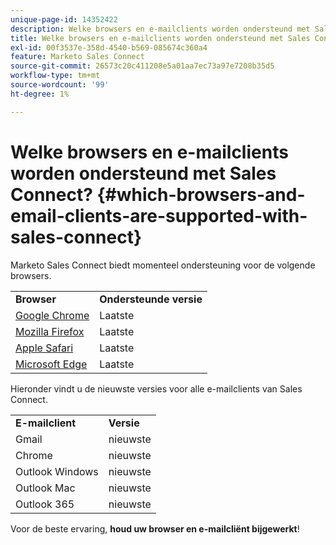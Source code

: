 ```yaml
---
unique-page-id: 14352422
description: Welke browsers en e-mailclients worden ondersteund met Sales Connect? - Marketo Docs - Productdocumentatie
title: Welke browsers en e-mailclients worden ondersteund met Sales Connect?
exl-id: 00f3537e-358d-4540-b569-085674c360a4
feature: Marketo Sales Connect
source-git-commit: 26573c20c411208e5a01aa7ec73a97e7208b35d5
workflow-type: tm+mt
source-wordcount: '99'
ht-degree: 1%

---
```


# Welke browsers en e-mailclients worden ondersteund met Sales Connect? {#which-browsers-and-email-clients-are-supported-with-sales-connect}

Marketo Sales Connect biedt momenteel ondersteuning voor de volgende browsers.

<table>
 <tbody>
 <tr>
   <td><strong>Browser</strong></td>
   <td><strong>Ondersteunde versie</strong></td>
  </tr>
  <tr>
   <td><a href="https://www.google.com/intl/en/chrome/">Google Chrome</a></td>
   <td>Laatste</td>
  </tr>
  <tr>
   <td><a href="https://www.mozilla.org/en-US/firefox/new/">Mozilla Firefox</a></td>
   <td>Laatste</td>
  </tr>
  <tr>
   <td><a href="https://www.apple.com/safari/">Apple Safari</a></td>
   <td>Laatste</td>
  </tr>
  <tr>
   <td><a href="https://www.microsoft.com/en-us/edge">Microsoft Edge</a></td>
   <td>Laatste</td>
  </tr>
 </tbody>
</table>

Hieronder vindt u de nieuwste versies voor alle e-mailclients van Sales Connect.

<table>
 <tbody>
 <tr>
   <td><strong>E-mailclient</strong></td>
   <td><strong>Versie</strong></td>
  </tr>
  <tr>
   <td>Gmail</td>
   <td>nieuwste</td>
  </tr>
  <tr>
   <td>Chrome</td>
   <td>nieuwste</td>
  </tr>
  <tr>
   <td>Outlook Windows</td>
   <td>nieuwste</td>
  </tr>
  <tr>
   <td>Outlook Mac</td>
   <td>nieuwste</td>
  </tr>
  <tr>
   <td>Outlook 365</td>
   <td>nieuwste</td>
  </tr>
 </tbody>
</table>

Voor de beste ervaring, **houd uw browser en e-mailcliënt bijgewerkt**!
